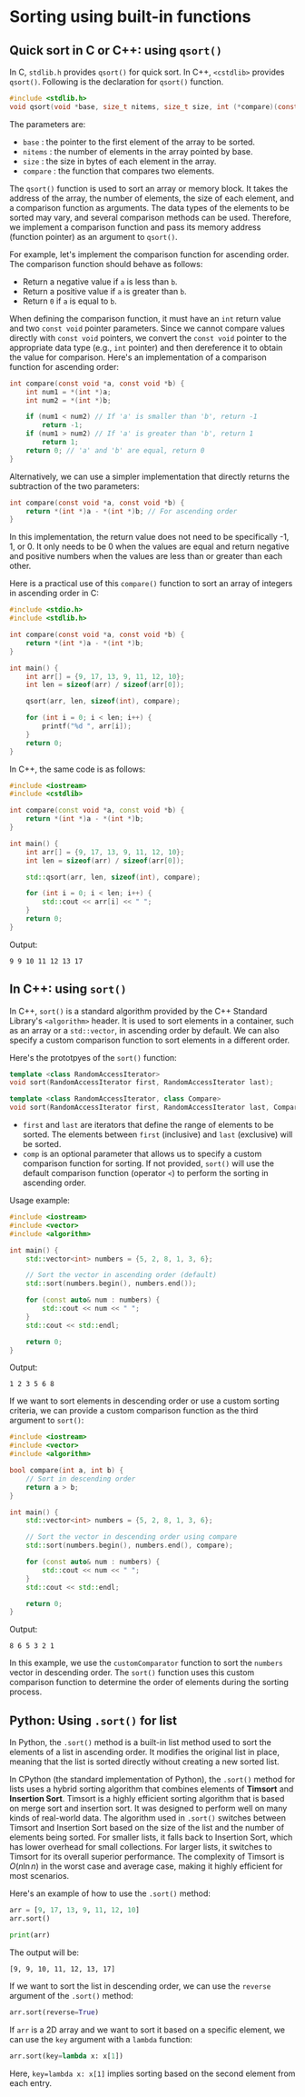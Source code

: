 # Sorting using built-in functions

## Quick sort in C or C++: using `qsort()`

In C, `stdlib.h` provides `qsort()` for quick sort. In C++, `<cstdlib>` provides `qsort()`. Following is the declaration for `qsort()` function.
```c
#include <stdlib.h>
void qsort(void *base, size_t nitems, size_t size, int (*compare)(const void *, const void*))
```
The parameters are:
- `base` : the pointer to the first element of the array to be sorted.
- `nitems` : the number of elements in the array pointed by base.
- `size` : the size in bytes of each element in the array.
- `compare` : the function that compares two elements.

The `qsort()` function is used to sort an array or memory block. It takes the address of the array, the number of elements, the size of each element, and a comparison function as arguments. The data types of the elements to be sorted may vary, and several comparison methods can be used. Therefore, we implement a comparison function and pass its memory address (function pointer) as an argument to `qsort()`.

For example, let's implement the comparison function for ascending order. The comparison function should behave as follows:
- Return a negative value if `a` is less than `b`.
- Return a positive value if `a` is greater than `b`.
- Return `0` if `a` is equal to `b`.

When defining the comparison function, it must have an `int` return value and two `const void` pointer parameters. Since we cannot compare values directly with `const void` pointers, we convert the `const void` pointer to the appropriate data type (e.g., `int` pointer) and then dereference it to obtain the value for comparison. Here's an implementation of a comparison function for ascending order:
```c
int compare(const void *a, const void *b) {
    int num1 = *(int *)a; 
    int num2 = *(int *)b;

    if (num1 < num2) // If 'a' is smaller than 'b', return -1
        return -1;
    if (num1 > num2) // If 'a' is greater than 'b', return 1
        return 1;
    return 0; // 'a' and 'b' are equal, return 0
}
```

Alternatively, we can use a simpler implementation that directly returns the subtraction of the two parameters:

```c
int compare(const void *a, const void *b) {
    return *(int *)a - *(int *)b; // For ascending order
}
```

In this implementation, the return value does not need to be specifically -1, 1, or 0. It only needs to be 0 when the values are equal and return negative and positive numbers when the values are less than or greater than each other.

Here is a practical use of this `compare()` function to sort an array of integers in ascending order in C:
```c
#include <stdio.h>
#include <stdlib.h>

int compare(const void *a, const void *b) {
    return *(int *)a - *(int *)b;
}

int main() {
    int arr[] = {9, 17, 13, 9, 11, 12, 10};
    int len = sizeof(arr) / sizeof(arr[0]);

    qsort(arr, len, sizeof(int), compare);

    for (int i = 0; i < len; i++) {
        printf("%d ", arr[i]);
    }
    return 0;
}
```
In C++, the same code is as follows:
```cpp
#include <iostream>
#include <cstdlib>

int compare(const void *a, const void *b) {
    return *(int *)a - *(int *)b;
}

int main() {
    int arr[] = {9, 17, 13, 9, 11, 12, 10};
    int len = sizeof(arr) / sizeof(arr[0]);

    std::qsort(arr, len, sizeof(int), compare);

    for (int i = 0; i < len; i++) {
        std::cout << arr[i] << " ";
    }
    return 0;
}
```
Output:
```
9 9 10 11 12 13 17 
```

## In C++: using `sort()`

In C++, `sort()` is a standard algorithm provided by the C++ Standard Library's `<algorithm>` header. It is used to sort elements in a container, such as an array or a `std::vector`, in ascending order by default. We can also specify a custom comparison function to sort elements in a different order.

Here's the prototpyes of the `sort()` function:
```cpp
template <class RandomAccessIterator>
void sort(RandomAccessIterator first, RandomAccessIterator last);

template <class RandomAccessIterator, class Compare>
void sort(RandomAccessIterator first, RandomAccessIterator last, Compare comp);
```

- `first` and `last` are iterators that define the range of elements to be sorted. The elements between `first` (inclusive) and `last` (exclusive) will be sorted.
- `comp` is an optional parameter that allows us to specify a custom comparison function for sorting. If not provided, `sort()` will use the default comparison function (operator `<`) to perform the sorting in ascending order.

Usage example:
```cpp
#include <iostream>
#include <vector>
#include <algorithm>

int main() {
    std::vector<int> numbers = {5, 2, 8, 1, 3, 6};

    // Sort the vector in ascending order (default)
    std::sort(numbers.begin(), numbers.end());

    for (const auto& num : numbers) {
        std::cout << num << " ";
    }
    std::cout << std::endl;

    return 0;
}
```

Output:
```
1 2 3 5 6 8
```

If we want to sort elements in descending order or use a custom sorting criteria, we can provide a custom comparison function as the third argument to `sort()`:

```cpp
#include <iostream>
#include <vector>
#include <algorithm>

bool compare(int a, int b) {
    // Sort in descending order
    return a > b;
}

int main() {
    std::vector<int> numbers = {5, 2, 8, 1, 3, 6};

    // Sort the vector in descending order using compare
    std::sort(numbers.begin(), numbers.end(), compare);

    for (const auto& num : numbers) {
        std::cout << num << " ";
    }
    std::cout << std::endl;

    return 0;
}
```

Output:

```
8 6 5 3 2 1
```

In this example, we use the `customComparator` function to sort the `numbers` vector in descending order. The `sort()` function uses this custom comparison function to determine the order of elements during the sorting process.

## Python: Using `.sort()` for list

In Python, the `.sort()` method is a built-in list method used to sort the elements of a list in ascending order. It modifies the original list in place, meaning that the list is sorted directly without creating a new sorted list.

In CPython (the standard implementation of Python), the `.sort()` method for lists uses a hybrid sorting algorithm that combines elements of **Timsort** and **Insertion Sort**. Timsort is a highly efficient sorting algorithm that is based on merge sort and insertion sort. It was designed to perform well on many kinds of real-world data. The algorithm used in `.sort()` switches between Timsort and Insertion Sort based on the size of the list and the number of elements being sorted. For smaller lists, it falls back to Insertion Sort, which has lower overhead for small collections. For larger lists, it switches to Timsort for its overall superior performance. The complexity of Timsort is $O(n \ln n)$ in the worst case and average case, making it highly efficient for most scenarios.

Here's an example of how to use the `.sort()` method:

```python
arr = [9, 17, 13, 9, 11, 12, 10]
arr.sort()

print(arr)
```

The output will be:

```
[9, 9, 10, 11, 12, 13, 17]
```

If we want to sort the list in descending order, we can use the `reverse` argument of the `.sort()` method:

```python
arr.sort(reverse=True)
```

If `arr` is a 2D array and we want to sort it based on a specific element, we can use the `key` argument with a `lambda` function:
```python
arr.sort(key=lambda x: x[1])
```
Here, `key=lambda x: x[1]` implies sorting based on the second element from each entry.